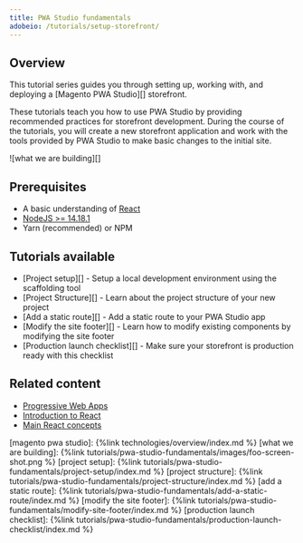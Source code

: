 ```yaml
---
title: PWA Studio fundamentals
adobeio: /tutorials/setup-storefront/
---
```


## Overview

This tutorial series guides you through setting up, working with, and deploying a [Magento PWA Studio][] storefront.

These tutorials teach you how to use PWA Studio by providing recommended practices for storefront development.
During the course of the tutorials, you will create a new storefront application and work with the tools provided by PWA Studio to make basic changes to the initial site.

![what we are building][]

## Prerequisites

-   A basic understanding of [React][]
-   [NodeJS >= 14.18.1](https://nodejs.org/en/)
-   Yarn (recommended) or NPM

## Tutorials available

-   [Project setup][] - Setup a local development environment using the scaffolding tool
-   [Project Structure][] - Learn about the project structure of your new project
-   [Add a static route][] - Add a static route to your PWA Studio app
-   [Modify the site footer][] - Learn how to modify existing components by modifying the site footer
-   [Production launch checklist][] - Make sure your storefront is production ready with this checklist

## Related content

-   [Progressive Web Apps](https://developers.google.com/web/progressive-web-apps)
-   [Introduction to React](https://reactjs.org/tutorial/tutorial.html)
-   [Main React concepts](https://reactjs.org/docs/hello-world.html)

[magento pwa studio]: {%link technologies/overview/index.md %}
[what we are building]: {%link tutorials/pwa-studio-fundamentals/images/foo-screen-shot.png %}
[project setup]: {%link tutorials/pwa-studio-fundamentals/project-setup/index.md %}
[project structure]: {%link tutorials/pwa-studio-fundamentals/project-structure/index.md %}
[add a static route]: {%link tutorials/pwa-studio-fundamentals/add-a-static-route/index.md %}
[modify the site footer]: {%link tutorials/pwa-studio-fundamentals/modify-site-footer/index.md %}
[production launch checklist]: {%link tutorials/pwa-studio-fundamentals/production-launch-checklist/index.md %}

[react]: https://reactjs.org/
